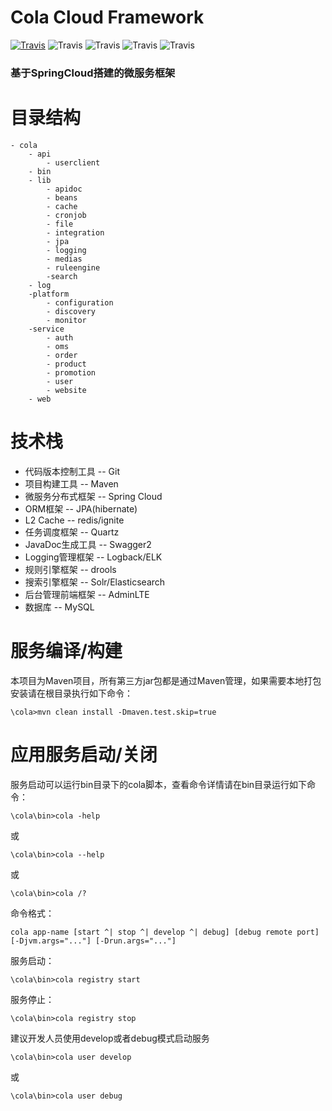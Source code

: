 # Cola Cloud Framework
[![Travis](https://img.shields.io/travis/cola-framework/cola-cloud.svg)](https://travis-ci.org/cola-framework/cola)   ![Travis](https://img.shields.io/badge/release-v0.0.1-green.svg?sytle=flag)  ![Travis](https://img.shields.io/badge/language-java-orange.svg?sytle=flag)   ![Travis](https://img.shields.io/badge/platform-win32%20%7C%20win64%20%7C%20osx64%20%7C%20linux64-lightgrey.svg) ![Travis](https://img.shields.io/badge/license-Apache--2.0-blue.svg)
### 基于SpringCloud搭建的微服务框架

# 目录结构
```
- cola
    - api
        - userclient
    - bin
    - lib
        - apidoc
        - beans
        - cache
        - cronjob
        - file
        - integration
        - jpa
        - logging
        - medias
        - ruleengine
        -search
    - log
    -platform
        - configuration
        - discovery
        - monitor
    -service
        - auth
        - oms
        - order
        - product
        - promotion
        - user
        - website
    - web
```

# 技术栈
- 代码版本控制工具 -- Git<br/>
- 项目构建工具 -- Maven<br/>
- 微服务分布式框架 -- Spring Cloud<br/>
- ORM框架 -- JPA(hibernate)<br/>
- L2 Cache -- redis/ignite<br/>
- 任务调度框架 -- Quartz<br/>
- JavaDoc生成工具 -- Swagger2<br/>
- Logging管理框架 -- Logback/ELK<br/>
- 规则引擎框架 -- drools<br/>
- 搜索引擎框架 -- Solr/Elasticsearch<br/>
- 后台管理前端框架 -- AdminLTE<br/>
- 数据库 -- MySQL<br/>



# 服务编译/构建
本项目为Maven项目，所有第三方jar包都是通过Maven管理，如果需要本地打包安装请在根目录执行如下命令：<br/>
```
\cola>mvn clean install -Dmaven.test.skip=true
```
# 应用服务启动/关闭
服务启动可以运行bin目录下的cola脚本，查看命令详情请在bin目录运行如下命令：
```
\cola\bin>cola -help
```
或
```
\cola\bin>cola --help
```
或
```
\cola\bin>cola /?
```
命令格式：
```
cola app-name [start ^| stop ^| develop ^| debug] [debug remote port] [-Djvm.args="..."] [-Drun.args="..."]
```
服务启动：
```
\cola\bin>cola registry start
```
服务停止：
```
\cola\bin>cola registry stop
```
建议开发人员使用develop或者debug模式启动服务
```
\cola\bin>cola user develop
```
或
```
\cola\bin>cola user debug
```